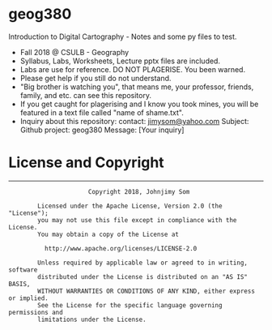 # geog380
Introduction to Digital Cartography - Notes and some py files to test.

- Fall 2018 @ CSULB - Geography
- Syllabus, Labs, Worksheets, Lecture pptx files are included.
- Labs are use for reference. DO NOT PLAGERISE. You been warned.
- Please get help if you still do not understand.
- "Big brother is watching you", that means me, your professor, friends, family, and etc. can see this repository.
- If you get caught for plagerising and I know you took mines, you will be featured in a text file called "name of shame.txt".
- Inquiry about this repository:
                                       contact: jimysom@yahoo.com
                                       Subject: Github project: geog380
                                       Message: [Your inquiry]

# License and Copyright
<hr>
                        
                          Copyright 2018, Johnjimy Som 
            
            Licensed under the Apache License, Version 2.0 (the "License");
            you may not use this file except in compliance with the License.
            You may obtain a copy of the License at

              http://www.apache.org/licenses/LICENSE-2.0

            Unless required by applicable law or agreed to in writing, software
            distributed under the License is distributed on an "AS IS" BASIS,
            WITHOUT WARRANTIES OR CONDITIONS OF ANY KIND, either express or implied.
            See the License for the specific language governing permissions and
            limitations under the License.
